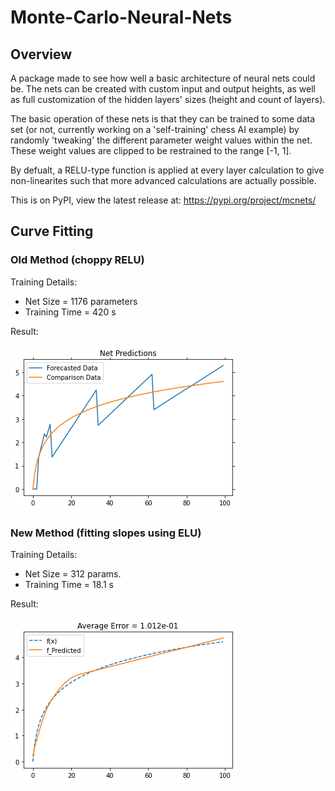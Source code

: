 # Monte-Carlo-Neural-Nets

## Overview

A package made to see how well a basic architecture of neural nets could be. The nets can be created with custom input and output heights, as well as full customization of the hidden layers' sizes (height and count of layers).

The basic operation of these nets is that they can be trained to some data set (or not, currently working on a 'self-training' chess AI example) by randomly 'tweaking' the different parameter weight values within the net. These weight values are clipped to be restrained to the range [-1, 1].

By defualt, a RELU-type function is applied at every layer calculation to give non-linearites such that more advanced calculations are actually possible.

This is on PyPI, view the latest release at:
https://pypi.org/project/mcnets/

## Curve Fitting
### Old Method (choppy RELU)
Training Details:
- Net Size = 1176 parameters
- Training Time = 420 s

Result:

![](Examples/ghFit1.png)

### New Method (fitting slopes using ELU)
Training Details:
- Net Size = 312 params.
- Training Time = 18.1 s

Result:

![](Examples/ghFit2a.png)
